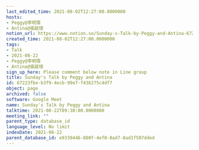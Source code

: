 ```yaml
---
last_edited_time: 2021-08-02T12:27:00.0000000
hosts:
- Peggy@李明霈
- Antina@張庭瑄
notion_url: https://www.notion.so/Sunday-s-Talk-by-Peggy-and-Antina-67223fbeb3f94ecb99e7f436275c4df7
created_time: 2021-08-02T12:27:00.0000000
tags:
- Talk
- 2021-08-22
- Peggy@李明霈
- Antina@張庭瑄
sign_up_here: Please comment below note in Line group
title: Sunday's Talk by Peggy and Antina
id: 67223fbe-b3f9-4ecb-99e7-f436275c4df7
object: page
archived: false
software: Google Meet
name: Sunday's Talk by Peggy and Antina
talktime: 2021-08-22T09:30:00.0000000
meeting_link: ""
parent_type: database_id
language_level: No limit
indexDate: 2021-08-22
parent_database_id: e9339446-880f-4ef0-8ad7-8ad1f507dded
---
```







